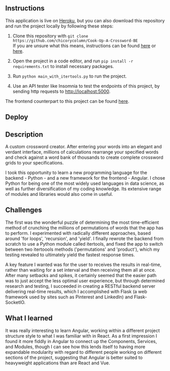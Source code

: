 ## Instructions

This application is live on [Heroku](https://cook-up-a-crossword.herokuapp.com/), but you can also download this repository and run the project locally by following these steps:

1. Clone this repository with `git clone https://github.com/chicorycolumn/Cook-Up-A-Crossword-BE`
   <br/>
   If you are unsure what this means, instructions can be found [here](https://www.wikihow.com/Clone-a-Repository-on-Github) or [here](https://www.howtogeek.com/451360/how-to-clone-a-github-repository/).

2. Open the project in a code editor, and run `pip install -r requirements.txt` to install necessary packages.

3. Run `python main_with_itertools.py` to run the project.

4. Use an API tester like Insomnia to test the endpoints of this project, by sending http requests to [http://localhost:5000](http://localhost:5000).

The frontend counterpart to this project can be found [here](https://github.com/chicorycolumn/Crossword-Crocodile-FE).

## Deploy

## Description

A custom crossword creator. After entering your words into an elegant and verdant interface, millions of calculations rearrange your specified words and check against a word bank of thousands to create complete crossword grids to your specifications.

I took this opportunity to learn a new programming language for the backend - Python - and a new framework for the frontend - Angular. I chose Python for being one of the most widely used languages in data science, as well as further diversification of my coding knowledge. Its extensive range of modules and libraries would also come in useful.

## Challenges

The first was the wonderful puzzle of determining the most time-efficient method of crunching the millions of permutations of words that the app has to perform. I experimented with radically different approaches, based around 'for loops', 'recursion', and 'yield'. I finally rewrote the backend from scratch to use a Python module called itertools, and fixed the app to switch between two itertoools methods ('permutations' and 'product'), which my testing revealed to ultimately yield the fastest response times.

A key feature I wanted was for the user to receives the results in real-time, rather than waiting for a set interval and then receiving them all at once. After many setbacks and spikes, it certainly seemed that the easier path was to just accept the less optimal user experience, but through determined research and testing, I succeeded in creating a RESTful backend server delivering real-time results, which I accomplished with Flask (a web framework used by sites such as Pinterest and LinkedIn) and Flask-SocketIO.

## What I learned

It was really interesting to learn Angular, working within a different project structure style to what I was familiar with in React. As a first impression I found it more fiddly in Angular to connect up the Components, Services, and Modules, though I can see how this lends itself to having more expandable modularity with regard to different people working on different sections of the project, suggesting that Angular is better suited to heavyweight applications than are React and Vue.

